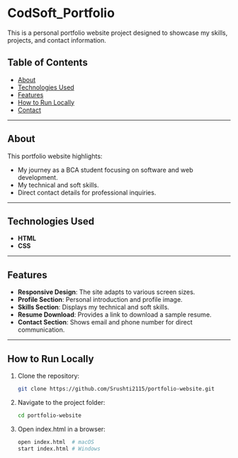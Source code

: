 # CodSoft_Portfolio

This is a personal portfolio website project designed to showcase my skills, projects, and contact information.

## Table of Contents
- [About](#about)
- [Technologies Used](#technologies-used)
- [Features](#features)
- [How to Run Locally](#how-to-run-locally)
- [Contact](#contact)

---

## About
This portfolio website highlights:
- My journey as a BCA student focusing on software and web development.
- My technical and soft skills.
- Direct contact details for professional inquiries.

---

## Technologies Used
- **HTML**
- **CSS**

---

## Features
- **Responsive Design**: The site adapts to various screen sizes.
- **Profile Section**: Personal introduction and profile image.
- **Skills Section**: Displays my technical and soft skills.
- **Resume Download**: Provides a link to download a sample resume.
- **Contact Section**: Shows email and phone number for direct communication.

---

## How to Run Locally
1. Clone the repository:
   ```bash
   git clone https://github.com/Srushti2115/portfolio-website.git

2. Navigate to the project folder:
   ```bash
   cd portfolio-website
   
3. Open index.html in a browser:
   ```bash
   open index.html  # macOS
   start index.html # Windows

